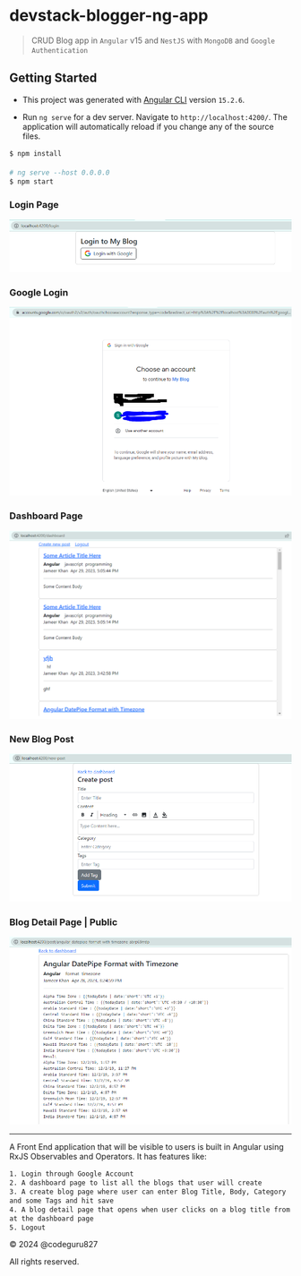 # devstack-blogger-ng-app

> CRUD Blog app in `Angular` v15 and `NestJS` with `MongoDB` and `Google Authentication`

## Getting Started

- This project was generated with [Angular CLI](https://github.com/angular/angular-cli) version `15.2.6`.

- Run `ng serve` for a dev server. Navigate to `http://localhost:4200/`. The application will automatically reload if you change any of the source files.

```bash
$ npm install

# ng serve --host 0.0.0.0
$ npm start
```

### Login Page

![Login Page](screenshots/login-page.png)

### Google Login

![Google Login](screenshots/google-login.png)

### Dashboard Page

![Dashboard Page](screenshots/dashboard.png)

### New Blog Post

![New Blog Post](screenshots/new-post.png)

### Blog Detail Page | Public

![Blog Detail Page](screenshots/detail.png)

---

A Front End application that will be visible to users is built in Angular using RxJS Observables and Operators. It has features like:

    1. Login through Google Account
    2. A dashboard page to list all the blogs that user will create
    3. A create blog page where user can enter Blog Title, Body, Category and some Tags and hit save
    4. A blog detail page that opens when user clicks on a blog title from at the dashboard page
    5. Logout

&copy; 2024 @codeguru827

All rights reserved.
